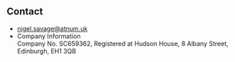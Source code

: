 Contact
----------
- nigel.savage@atnum.uk
- Company Information  
Company No. SC659362, Registered at Hudson House, 8 Albany Street, Edinburgh, EH1 3QB
